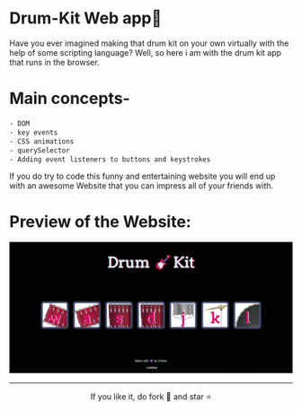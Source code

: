 # Drum-Kit Web app🎸
Have you ever imagined making that drum kit on your own virtually with the help of some scripting language? Well, so here i am with the drum kit app that runs in the browser. <br>


# Main concepts-
    - DOM
    - key events
    - CSS animations
    - querySelector
    - Adding event listeners to buttons and keystrokes
    
If you do try to code this funny and entertaining website you will end up with an awesome Website
that you can impress all of your friends with.

# Preview of the Website:
 
<p align="center">
  <img src="drumkit.png" alt=""></center>
</p>

<hr>
<p align="center">If you like it, do fork 🍴 and star ⭐</p>
